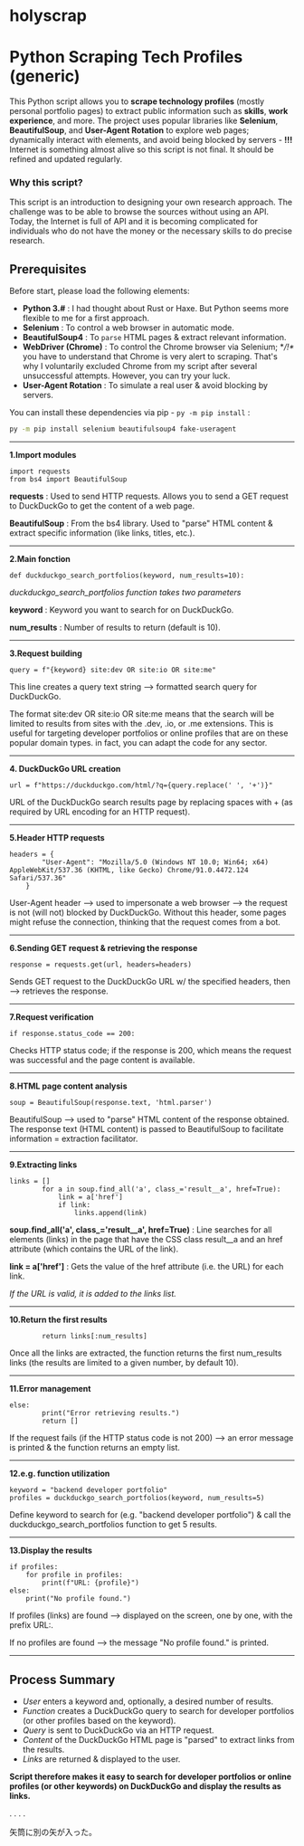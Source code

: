 # holyscrap

# Python Scraping Tech Profiles (generic)

This Python script allows you to **scrape technology profiles** (mostly personal portfolio pages) to extract public information such as **skills**, **work experience**, and more. The project uses popular libraries like **Selenium**, **BeautifulSoup**, and **User-Agent Rotation** to explore web pages; dynamically interact with elements, and avoid being blocked by servers - **!!!** Internet is something almost alive so this script is not final. It should be refined and updated regularly. 

### Why this script?

This script is an introduction to designing your own research approach. The challenge was to be able to browse the sources without using an API. Today, the Internet is full of API and it is becoming complicated for individuals who do not have the money or the necessary skills to do precise research.

## Prerequisites

Before start, please load the following elements:

- **Python 3.#** : I had thought about Rust or Haxe. But Python seems more flexible to me for a first approach.
- **Selenium** : To control a web browser in automatic mode.
- **BeautifulSoup4** : To `parse` HTML pages & extract relevant information.
- **WebDriver (Chrome)** : To control the Chrome browser via Selenium; **/!\** you have to understand that Chrome is very alert to scraping. That's why I voluntarily excluded Chrome from my script after several unsuccessful attempts. However, you can try your luck.
- **User-Agent Rotation** : To simulate a real user & avoid blocking by servers.

You can install these dependencies via pip - `py -m pip install` :

```bash
py -m pip install selenium beautifulsoup4 fake-useragent
```
---------------------------------------------------

**1.Import modules**
```
import requests
from bs4 import BeautifulSoup
```
**requests** : Used to send HTTP requests. Allows you to send a GET request to DuckDuckGo to get the content of a web page.

**BeautifulSoup** : From the bs4 library. Used to "parse" HTML content & extract specific information (like links, titles, etc.).

---------------------------------------------------
**2.Main fonction**
```
def duckduckgo_search_portfolios(keyword, num_results=10):
```
_duckduckgo_search_portfolios function takes two parameters_

**keyword** : Keyword you want to search for on DuckDuckGo.

**num_results** : Number of results to return (default is 10).

---------------------------------------------------
**3.Request building**
```
query = f"{keyword} site:dev OR site:io OR site:me"
```
This line creates a query text string --> formatted search query for DuckDuckGo.

The format site:dev OR site:io OR site:me means that the search will be limited to results from sites with the .dev, .io, or .me extensions. This is useful for targeting developer portfolios or online profiles that are on these popular domain types. in fact, you can adapt the code for any sector.

---------------------------------------------------
**4. DuckDuckGo URL creation**
```
url = f"https://duckduckgo.com/html/?q={query.replace(' ', '+')}"
```
URL of the DuckDuckGo search results page by replacing spaces with + (as required by URL encoding for an HTTP request).

---------------------------------------------------
**5.Header HTTP requests**
```
headers = {
        "User-Agent": "Mozilla/5.0 (Windows NT 10.0; Win64; x64) AppleWebKit/537.36 (KHTML, like Gecko) Chrome/91.0.4472.124 Safari/537.36"
    }
```
User-Agent header --> used to impersonate a web browser --> the request is not (will not) blocked by DuckDuckGo. Without this header, some pages might refuse the connection, thinking that the request comes from a bot.

---------------------------------------------------
**6.Sending GET request & retrieving the response**
```
response = requests.get(url, headers=headers)
```
Sends GET request to the DuckDuckGo URL w/ the specified headers, then --> retrieves the response.

---------------------------------------------------
**7.Request verification**
```
if response.status_code == 200:
```
Checks HTTP status code; if the response is 200, which means the request was successful and the page content is available.

---------------------------------------------------
**8.HTML page content analysis**
```
soup = BeautifulSoup(response.text, 'html.parser')
```
BeautifulSoup --> used to "parse" HTML content of the response obtained. The response text (HTML content) is passed to BeautifulSoup to facilitate information = extraction facilitator.

---------------------------------------------------
**9.Extracting links**
```
links = []
        for a in soup.find_all('a', class_='result__a', href=True):
            link = a['href']
            if link:
                links.append(link)
```
**soup.find_all('a', class_='result__a', href=True)** : Line searches for all <a> elements (links) in the page that have the CSS class result__a and an href attribute (which contains the URL of the link).

**link = a['href']** : Gets the value of the href attribute (i.e. the URL) for each link.

_If the URL is valid, it is added to the links list._

---------------------------------------------------
**10.Return the first results**
```
        return links[:num_results]
```
Once all the links are extracted, the function returns the first num_results links (the results are limited to a given number, by default 10).

---------------------------------------------------
**11.Error management**
```
else:
        print("Error retrieving results.")
        return []
```
If the request fails (if the HTTP status code is not 200) --> an error message is printed & the function returns an empty list.

---------------------------------------------------
**12.e.g. function utilization**
```
keyword = "backend developer portfolio"
profiles = duckduckgo_search_portfolios(keyword, num_results=5)
```
Define keyword to search for (e.g. "backend developer portfolio") & call the duckduckgo_search_portfolios function to get 5 results.

---------------------------------------------------
**13.Display the results**
```
if profiles:
    for profile in profiles:
        print(f"URL: {profile}")
else:
    print("No profile found.")
```
If profiles (links) are found --> displayed on the screen, one by one, with the prefix URL:.

If no profiles are found --> the message "No profile found." is printed.

---------------------------------------------------
## Process Summary
- *User* enters a keyword and, optionally, a desired number of results.
- *Function* creates a DuckDuckGo query to search for developer portfolios (or other profiles based on the keyword).
- *Query* is sent to DuckDuckGo via an HTTP request.
- *Content* of the DuckDuckGo HTML page is "parsed" to extract links from the results.
- *Links* are returned & displayed to the user.

**Script therefore makes it easy to search for developer portfolios or online profiles (or other keywords) on DuckDuckGo and display the results as links.**




.
.
.
.


矢筒に別の矢が入った。
